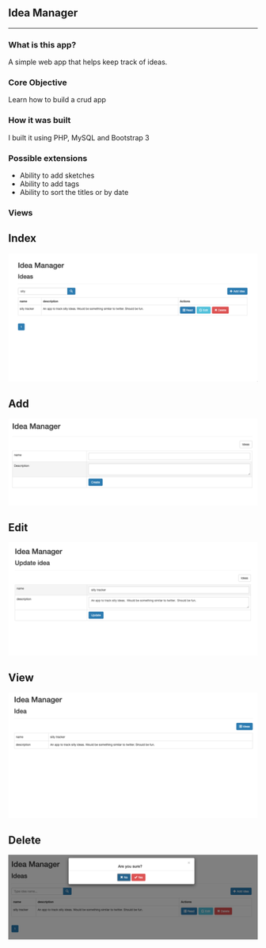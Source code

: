 ## Idea Manager
***

### What is this app?

A simple web app that helps keep track of ideas.  

### Core Objective

Learn how to build a crud app

### How it was built

I built it using PHP, MySQL and Bootstrap 3

### Possible extensions
- Ability to add sketches
- Ability to add tags
- Ability to sort the titles or by date


### Views

## Index
<img src="./index.jpg">

## Add
<img src="./add.jpg">

## Edit
<img src="./edit.jpg">

## View
<img src="./view.jpg">

## Delete
<img src="./delete.jpg">
